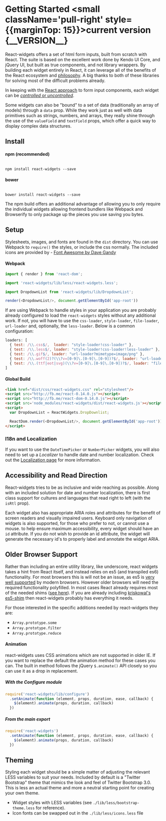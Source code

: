 # Getting Started <small className='pull-right' style={{marginTop: 15}}>current version {\_\_VERSION\_\_}</small>

React-widgets offers a set of html form inputs, built from scratch with React. The suite is based on the excellent
work done by Kendo UI Core, and jQuery UI, but built as true components, and not library wrappers. By
building each widget entirely in React, it can leverage all of the benefits of the React ecosystem
and [philosophy](http://facebook.github.io/react/blog/2013/11/05/thinking-in-react.html). A big thanks to both of these libraries for solving most of the difficult problems already.

In keeping with the [React approach](http://facebook.github.io/react/docs/forms.html#controlled-components) to
form input components, each widget can be [_controlled_ or _uncontrolled_](controllables).

Some widgets can also be "bound" to a set of data (traditionally an array of models) through a `data` prop.
While they work just as well with data primitives such as strings, numbers, and arrays, they really shine
through the use of the `valueField` and `textField` props, which offer a quick way to display complex data structures.

## Install

<div className='row'>
<div className='col-sm-6'>
<h4>npm (recommended)</h4>
<pre><code>
npm install react-widgets --save
</code></pre>
</div>
<div className='col-sm-6'>
<h4>bower</h4>
<pre><code>
bower install react-widgets --save
</code></pre>
</div>
</div>

The npm build offers an additional advantage of allowing you to only require the individual widgets allowing frontend
bundlers like Webpack and Browserify to only package up the pieces you use saving you bytes.

## Setup

Stylesheets, images, and fonts are found in the `dist` directory. You can use Webpack to `require()` the styles,
or include the css normally. The included icons are provided by - <a href="http://fontawesome.io">Font Awesome by Dave Gandy</a>

#### Webpack

```js
import { render } from 'react-dom';

import 'react-widgets/lib/less/react-widgets.less';

import DropdownList from 'react-widgets/lib/DropdownList';

render(<DropdownList/>, document.getElementById('app-root'))
```

If are using Webpack to handle styles in your application you are probably already configured to load
the `react-widgets` styles without any additional work. If not, you will have to use
the `css-loader`, `style-loader`, `file-loader`, `url-loader` and, optionally, the `less-loader`.
Below is a common configuration:

```js
loaders: [
  { test: /\\.css$/,  loader: "style-loader!css-loader" },
  { test: /\\.less$/, loader: "style-loader!css-loader!less-loader" },
  { test: /\\.gif$/, loader: "url-loader?mimetype=image/png" },
  { test: /\\.woff(2)?(\\?v=[0-9]\.[0-9]\.[0-9])?$/, loader: "url-loader?mimetype=application/font-woff" },
  { test: /\\.(ttf|eot|svg)(\\?v=[0-9]\.[0-9]\.[0-9])?$/, loader: "file-loader?name=[name].[ext]" },
]
```

#### Global Build

```html
<link href="dist/css/react-widgets.css" rel="stylesheet"/>
<script src="http://fb.me/react-0.14.0.js"></script>
<script src="http://fb.me/react-dom-0.14.0.js"></script>
<script src='node_modules/react-widgets/dist/react-widgets.js'></script>
<script>
  var DropdownList = ReactWidgets.DropDownlist;

  ReactDom.render(<DropdownList/>, document.getElementById('app-root'))
</script>
```

### I18n and Localization

If you want to use the `DateTimePicker` or `NumberPicker` widgets, you will also need to set up a *Localizer* to handle
date and number localization. Check out the [Localization page](i18n) for more information.

## Accessibility and Read Direction

React-widgets tries to be as inclusive and wide reaching as possible. Along with an included solution for
date and number localization, there is first class support for cultures and languages that read
right to left (with the `isRtl` prop).

Each widget also has appropriate ARIA roles and attributes for the benefit of screen readers and visually
impaired users. Keyboard only navigation of widgets is also supported, for those who prefer to not,
or cannot use a mouse. to help ensure maximum accessibility, every widget should have
an `id` attribute. If you do not wish to provide an id attribute, the widget will generate
the necessary id's to properly label and annotate the widget ARIA.

## Older Browser Support

Rather than including an entire utility library, like underscore, react widgets takes a hint from React itself,
and instead relies on es5 (and transpiled es6) functionality. For most browsers this is will not be an issue, as es5
is [very well supported](http://kangax.github.io/compat-table/es5/) by modern browsers.
However older browsers will need the required functionality polyfilled.
In most cases React already requires most of the needed shims ([see here](http://facebook.github.io/react/docs/working-with-the-browser.html#polyfills-needed-to-support-older-browsers)).
If you are already including [kriskowal's es5-shim](https://github.com/es-shims/es5-shim')
then react-widgets probably has everything it needs.

For those interested in the specific additions needed by react-widgets they are:

- `Array.prototype.some`
- `Array.prototype.filter`
- `Array.prototype.reduce`

#### Animation
react-widgets uses CSS animations which are not supported in older IE. If you want to replace the
default the animation method for these cases you can. The built in method follows the
jQuery `$.animate()` API closely so you can use it as a drop in replacement.

##### With the Configure module
```js
require('react-widgets/lib/configure')
  .setAnimate(function (element, props, duration, ease, callback) {
    $(element).animate(props, duration, callback)
  })
```
##### From the main export
```js
require('react-widgets')
  .setAnimate(function (element, props, duration, ease, callback) {
    $(element).animate(props, duration, callback)
  })
```

## Theming

Styling each widget should be a simple matter of adjusting the relevant LESS variables to suit your needs.
Included by default is a "Twitter Bootstrap" theme that mimics the look and feel of Twitter Bootstrap 3.0.
This is less an actual theme and more a neutral starting point for creating your own theme.

- Widget styles with LESS variables (see `./lib/less/bootstrap-theme.less` for reference).
- Icon fonts can be swapped out in the `./lib/less/icons.less` file
